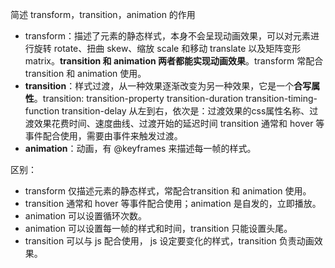 简述 transform，transition，animation 的作用
- transform：描述了元素的静态样式，本身不会呈现动画效果，可以对元素进行旋转 rotate、扭曲 skew、缩放 scale 和移动 translate 以及矩阵变形 matrix。**transition 和 animation 两者都能实现动画效果**。transform 常配合transition 和 animation 使用。
- **transition**：样式过渡，从一种效果逐渐改变为另一种效果，它是一个**合写属性**。transition: transition-property  transition-duration  transition-timing-function  transition-delay 从左到右，依次是：过渡效果的css属性名称、过渡效果花费时间、速度曲线、过渡开始的延迟时间  transition 通常和 hover 等事件配合使用，需要由事件来触发过渡。
- **animation**：动画，有 @keyframes 来描述每一帧的样式。

区别：
- transform 仅描述元素的静态样式，常配合transition 和 animation 使用。
- transition 通常和 hover 等事件配合使用；animation 是自发的，立即播放。
- animation 可以设置循环次数。
- animation 可以设置每一帧的样式和时间，transition 只能设置头尾。
- transition 可以与 js 配合使用， js 设定要变化的样式，transition 负责动画效果。

